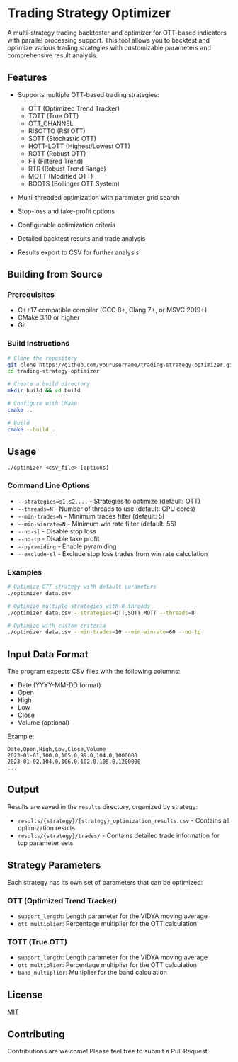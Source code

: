 # Trading Strategy Optimizer

A multi-strategy trading backtester and optimizer for OTT-based indicators with parallel processing support. This tool allows you to backtest and optimize various trading strategies with customizable parameters and comprehensive result analysis.

## Features

- Supports multiple OTT-based trading strategies:
  - OTT (Optimized Trend Tracker)
  - TOTT (True OTT)
  - OTT_CHANNEL
  - RISOTTO (RSI OTT)
  - SOTT (Stochastic OTT)
  - HOTT-LOTT (Highest/Lowest OTT)
  - ROTT (Robust OTT)
  - FT (Filtered Trend)
  - RTR (Robust Trend Range)
  - MOTT (Modified OTT)
  - BOOTS (Bollinger OTT System)
  
- Multi-threaded optimization with parameter grid search
- Stop-loss and take-profit options
- Configurable optimization criteria
- Detailed backtest results and trade analysis
- Results export to CSV for further analysis

## Building from Source

### Prerequisites

- C++17 compatible compiler (GCC 8+, Clang 7+, or MSVC 2019+)
- CMake 3.10 or higher
- Git

### Build Instructions

```bash
# Clone the repository
git clone https://github.com/yourusername/trading-strategy-optimizer.git
cd trading-strategy-optimizer

# Create a build directory
mkdir build && cd build

# Configure with CMake
cmake ..

# Build
cmake --build .
```

## Usage

```
./optimizer <csv_file> [options]
```

### Command Line Options

- `--strategies=s1,s2,...` - Strategies to optimize (default: OTT)
- `--threads=N` - Number of threads to use (default: CPU cores)
- `--min-trades=N` - Minimum trades filter (default: 5)
- `--min-winrate=N` - Minimum win rate filter (default: 55)
- `--no-sl` - Disable stop loss
- `--no-tp` - Disable take profit
- `--pyramiding` - Enable pyramiding
- `--exclude-sl` - Exclude stop loss trades from win rate calculation

### Examples

```bash
# Optimize OTT strategy with default parameters
./optimizer data.csv

# Optimize multiple strategies with 8 threads
./optimizer data.csv --strategies=OTT,SOTT,MOTT --threads=8

# Optimize with custom criteria
./optimizer data.csv --min-trades=10 --min-winrate=60 --no-tp
```

## Input Data Format

The program expects CSV files with the following columns:
- Date (YYYY-MM-DD format)
- Open
- High
- Low
- Close
- Volume (optional)

Example:
```
Date,Open,High,Low,Close,Volume
2023-01-01,100.0,105.0,99.0,104.0,1000000
2023-01-02,104.0,106.0,102.0,105.0,1200000
...
```

## Output

Results are saved in the `results` directory, organized by strategy:
- `results/{strategy}/{strategy}_optimization_results.csv` - Contains all optimization results
- `results/{strategy}/trades/` - Contains detailed trade information for top parameter sets

## Strategy Parameters

Each strategy has its own set of parameters that can be optimized:

### OTT (Optimized Trend Tracker)
- `support_length`: Length parameter for the VIDYA moving average
- `ott_multiplier`: Percentage multiplier for the OTT calculation

### TOTT (True OTT)
- `support_length`: Length parameter for the VIDYA moving average
- `ott_multiplier`: Percentage multiplier for the OTT calculation
- `band_multiplier`: Multiplier for the band calculation


## License

[MIT](LICENSE)

## Contributing

Contributions are welcome! Please feel free to submit a Pull Request.

